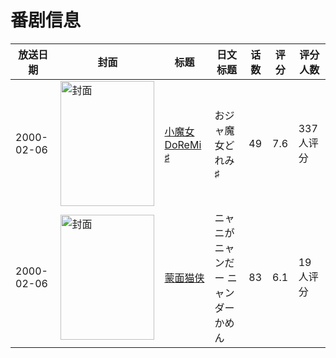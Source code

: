 # 番剧信息

|放送日期|封面|标题|日文标题|话数|评分|评分人数|
|---|---|---|---|---|---|---|
|2000-02-06|<img src="//lain.bgm.tv/pic/cover/c/94/bd/14876_95Rgc.jpg" alt="封面" style="width:150px;height:200px;object-fit:cover;">|[小魔女DoReMi ♯](https://bangumi.tv/subject/14876)|おジャ魔女どれみ♯|49|7.6|337人评分|
|2000-02-06|<img src="//lain.bgm.tv/pic/cover/c/09/ed/73716_fKpkQ.jpg" alt="封面" style="width:150px;height:200px;object-fit:cover;">|[蒙面猫侠](https://bangumi.tv/subject/73716)|ニャニがニャンだー ニャンダーかめん|83|6.1|19人评分|

